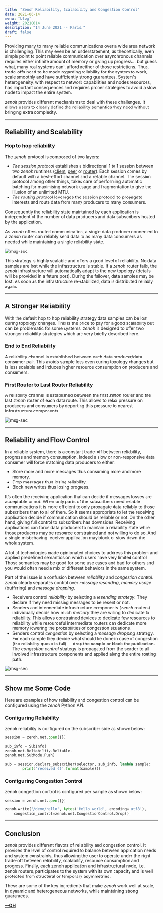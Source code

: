 ```yaml
---
title: "Zenoh Reliability, Scalability and Congestion Control"
date: 2021-06-14
menu: "blog"
weight: 20210614
description: "14 June 2021 -- Paris."
draft: false
---
```


Providing many to many reliable communications  over a wide area network is challenging. This may even be an understatement, as theoretically,  even simple point to point reliable communication over asynchronous channels requires either infinite amount of memory or giving up progress… but guess what, many real systems can’t afford neither of those restrictions. Thus, trade-offs need to be made regarding reliability for the system to work, scale smoothly and have sufficiently strong guarantees. System's heterogeneity, with respect to network capabilities and nodes resources,  has important consequences and requires proper strategies to avoid a slow node to impact the entire system.

*zenoh* provides different mechanisms to deal with these challenges. It allows users to clearly define the reliability semantics they need without bringing extra complexity. 

-------
## Reliability and Scalability
### Hop to hop reliability
The *zenoh* protocol is composed of two layers: 
- *The session protocol* establishes a bidirectional 1 to 1 session between two *zenoh* runtimes ([client](../../docs/getting-started/key-concepts/#client), [peer](../../docs/getting-started/key-concepts/#peer) or [router](../../docs/getting-started/key-concepts/#router)). Each session comes by default with a best-effort channel and a reliable channel. The session protocol among other things, takes care of performing automatic batching for maximising network usage and fragmentation to give the illusion of an unlimited MTU. 
- *The routing protocol* leverages the session protocol to propagate interests and route data from many producers to many consumers.

Consequently the reliability state maintained by each application is independent of the number of data producers and data subscribers hosted by the application.

As *zenoh* offers routed communication, a single data producer connected to a *zenoh* router can reliably send data to as many data consumers as needed while maintaining a single reliability state.

![msg-sec](../../img/blog-zenoh-reliability/zenoh-reliability-and-scalability.png)

This strategy is highly scalable and offers a good level of reliability. No data samples are lost while the infrastructure is stable. If a *zenoh* router fails, the *zenoh* infrastructure will automatically adapt to the new topology (details will be provided in a future post). During the failover, data samples may be lost. As soon as the infrastructure re-stabilized, data is distributed reliably again.

-------
## A Stronger Reliability
With the default hop to hop reliability strategy data samples can be lost during topology changes. This is the price to pay for a good scalability but can be problematic for some systems. *zenoh* is designed to offer two stronger reliability strategies which are very briefly described here.

### End to End Reliability
A reliability channel is established between each data producer/data consumer pair. This avoids sample loss even during topology changes but is less scalable and induces higher resource consumption on producers and consumers.

### First Router to Last Router Reliability
A reliability channel is established between the first *zenoh* router and the last *zenoh* router of each data route. This allows to relax pressure on producers and consumers by deporting this pressure to nearest infrastructure components.

![msg-sec](../../img/blog-zenoh-reliability/zenoh-strong-reliability.png)

-------
## Reliability and Flow Control
In a reliable system, there is a constant trade-off between reliability, progress and memory consumption. Indeed a slow or non-responsive data consumer will force matching data producers to either:
- Store more and more messages thus consuming more and more memory.
- Drop messages thus losing reliability.
- Block new writes thus losing progress.

It’s often the receiving application that can decide if messages losses are acceptable or not. When only parts of the subscribers need reliable communications it is more efficient to only propagate data reliably to those subscribers than to all of them. So it seems appropriate to let the receiving application decide if communication should be reliable or not. On the other hand, giving full control to subscribers has downsides. Receiving applications can force data producers to maintain a reliability state while those producers may be resource constrained and not willing to do so. And a single misbehaving receiver application may block or slow down the whole system.

A lot of technologies made opinionated choices to address this problem and applied predefined semantics on which users have very limited control. Those semantics may be good for some use cases and bad for others and you would often need a mix of different behaviors in the same system.

Part of the issue is a confusion between *reliability* and *congestion control*. *zenoh* clearly separates control over *message resending*, *memory usage* (buffering) and *message dropping*.
- Receivers control *reliability* by selecting a *resending strategy*. They declare if they need missing messages to be resent or not.
- Senders and intermediate infrastructure components (*zenoh* routers) individually decide how much *memory* they are willing to dedicate to reliability. This allows constrained devices to dedicate few resources to reliability while resourceful intermediate routers can dedicate more memory lowering the probabilities of congestion situations.
- Senders control *congestion* by selecting a *message dropping* strategy. For each sample they decide what should be done in case of congestion (the reliability queue is full) -- drop the sample or block the publication. The *congestion control* strategy is propagated from the sender to all involved infrastructure components and applied along the entire routing path.

![msg-sec](../../img/blog-zenoh-reliability/zenoh-reliability-and-flow-control.png)

-------
## Show me Some Code

Here are examples of how reliability and congestion control can be configured using the *zenoh* Python API.

### Configuring Reliability
zenoh reliability is configured on the subscriber side as shown below:

```python
session = zenoh.net.open({})

sub_info = SubInfo(
zenoh.net.Reliability.Reliable, 
zenoh.net.SubMode.Push)

sub = session.declare_subscriber(selector, sub_info, lambda sample: 
		print('received {}'.format(sample)))
```

### Configuring Congestion Control
zenoh  congestion control is configured per sample as shown below:

```python
session = zenoh.net.open({})

zenoh.write('/demo/hello', bytes('Hello world', encoding='utf8'),
	congestion_control=zenoh.net.CongestionControl.Drop())
```

-------
## Conclusion
*zenoh* provides different flavors of reliability and congestion control. It provides the level of control required 
to balance between application needs and system constraints, thus allowing the user to operate under the right trade-off between reliability, scalability, resource consumption and progress. Finally, each zenoh application and infrastructural node, i.e. zenoh routers, participates to the system with its own capacity and is well protected from structural or  temporary asymmetries. 

These are some of the key ingredients that make  *zenoh* work well at scale, in dynamic and heterogeneous networks,  while maintaining strong guarantees.

[**--OH**](https://github.com/OlivierHecart)
